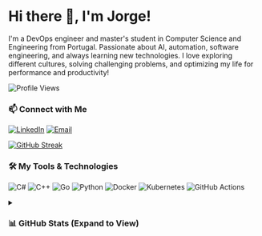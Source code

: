 # Hi there 👋, I'm Jorge!

I'm a DevOps engineer and master's student in Computer Science and Engineering from Portugal. Passionate about AI, automation, software engineering, and always learning new technologies. I love exploring different cultures, solving challenging problems, and optimizing my life for performance and productivity!
  
![Profile Views](https://komarev.com/ghpvc/?username=jorgebaptista&color=brightgreen)

### 📫 Connect with Me

[![LinkedIn](https://img.shields.io/badge/LinkedIn-%230077B5.svg?logo=linkedin&logoColor=white)](https://www.linkedin.com/in/jorge-baptista/)
[![Email](https://img.shields.io/badge/Email-D14836?logo=gmail&logoColor=white)](mailto:jorgebaptista.info@gmail.com)

[![GitHub Streak](https://streak-stats.demolab.com/?user=jorgebaptista&theme=github-dark&hide_border=true)](https://git.io/streak-stats)

### 🛠️ My Tools & Technologies

![C#](https://img.shields.io/badge/C%23-%23239120.svg?logo=c-sharp&logoColor=white)
![C++](https://img.shields.io/badge/C++-%2300599C.svg?logo=c%2B%2B&logoColor=white)
![Go](https://img.shields.io/badge/Go-%2300ADD8.svg?logo=go&logoColor=white)
![Python](https://img.shields.io/badge/Python-%233776AB.svg?logo=python&logoColor=white)
![Docker](https://img.shields.io/badge/Docker-%232496ED.svg?logo=docker&logoColor=white)
![Kubernetes](https://img.shields.io/badge/Kubernetes-%23326CE5.svg?logo=kubernetes&logoColor=white)
![GitHub Actions](https://img.shields.io/badge/GitHub_Actions-%232671E5.svg?logo=github-actions&logoColor=white)

<details>
  <summary><h3>📊 GitHub Stats (Expand to View)</h2></summary>
  
  ![GitHub Stats](https://github-readme-stats.vercel.app/api?username=jorgebaptista&theme=github_dark&show_icons=true&count_private=true)
  ![Top Languages](https://github-readme-stats.vercel.app/api/top-langs/?username=jorgebaptista&layout=compact&theme=github_dark)

</details>
